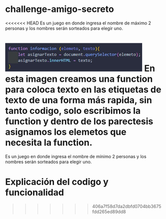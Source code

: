 # challenge-amigo-secreto
<<<<<<< HEAD
Es un juego en donde ingresa el nombre de máximo 2 personas y los nombres serán sorteados para elegir uno.


![Foto de function para las etiquetas de texto](assets/functionEtiquetaTexto.png)
En esta imagen creamos una function para coloca texto en las etiquetas de texto de una forma más rapida, sin tanto codigo, solo escribimos la function y dentro de los parectesis asignamos los elemetos que necesita la function.
=======
Es un juego en donde ingresa el nombre de mínimo 2 personas y los nombres serán sorteados para elegir uno.

# Explicación del codigo y funcionalidad
>>>>>>> 406a7f58d7da2dbfd0704bb3675fdd265ed89dd8
